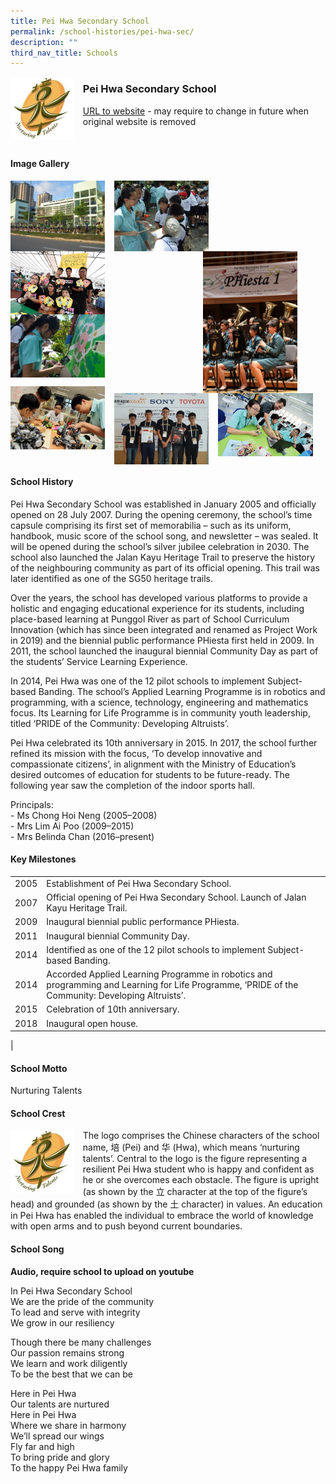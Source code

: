 ```yaml
---
title: Pei Hwa Secondary School
permalink: /school-histories/pei-hwa-sec/
description: ""
third_nav_title: Schools
---
```

<img src="/images/peihwasec1.jpg" style="width:20%;margin-right:15px;" align = "left">

### **Pei Hwa Secondary School**
[URL to website](https://peihwasec.moe.edu.sg/) - may require to change in future when original website is removed

<br clear="left">

#### **Image Gallery**

<p><a href="/images/peihwasec2.jpg">  
<img src="/images/peihwasec2.jpg" style="width:30%;margin-right:15px;" align = "left">
</a></p>

<p><a href="/images/peihwasec3.jpg">  
<img src="/images/peihwasec3.jpg" style="width:30%;margin-right:15px;" align = "left">
</a></p>

<p><a href="/images/peihwasec4.jpg">  
<img src="/images/peihwasec4.jpg" style="width:30%;margin-right:45px;" align = "right">
</a></p>

<p><a href="/images/peihwasec5.jpg">  
<img src="/images/peihwasec5.jpg" style="width:30%;margin-right:15px;" align = "left">
</a></p>

<p><a href="/images/peihwasec6.jpg">  
<img src="/images/peihwasec6.jpg" style="width:30%;margin-right:15px;" align = "left">
</a></p>

<br clear="left">

<p><a href="/images/peihwasec7.jpg">  
<img src="/images/peihwasec7.jpg" style="width:30%;margin-right:15px;" align = "left">
</a></p>

<p><a href="/images/peihwasec8.jpg">  
<img src="/images/peihwasec8.jpg" style="width:30%;margin-right:15px;" align = "left">
</a></p>

<p><a href="/images/peihwasec9.jpg">  
<img src="/images/peihwasec9.jpg" style="width:30%;margin-right:15px;" align = "left">
</a></p>

<br clear="left">

#### **School History**
Pei Hwa Secondary School was established in January 2005 and officially opened on 28 July 2007. During the opening ceremony, the school’s time capsule comprising its first set of memorabilia – such as its uniform, handbook, music score of the school song, and newsletter – was sealed. It will be opened during the school’s silver jubilee celebration in 2030. The school also launched the Jalan Kayu Heritage Trail to preserve the history of the neighbouring community as part of its official opening. This trail was later identified as one of the SG50 heritage trails.

Over the years, the school has developed various platforms to provide a holistic and engaging educational experience for its students, including place-based learning at Punggol River as part of School Curriculum Innovation (which has since been integrated and renamed as Project Work in 2019) and the biennial public performance PHiesta first held in 2009. In 2011, the school launched the inaugural biennial Community Day as part of the students’ Service Learning Experience.

In 2014, Pei Hwa was one of the 12 pilot schools to implement Subject-based Banding. The school’s Applied Learning Programme is in robotics and programming, with a science, technology, engineering and mathematics focus. Its Learning for Life Programme is in community youth leadership, titled ‘PRIDE of the Community: Developing Altruists’.

Pei Hwa celebrated its 10th anniversary in 2015. In 2017, the school further refined its mission with the focus, ‘To develop innovative and compassionate citizens’, in alignment with the Ministry of Education’s desired outcomes of education for students to be future-ready. The following year saw the completion of the indoor sports hall.

Principals:<br>
\- Ms Chong Hoi Neng (2005–2008) <br>
\- Mrs Lim Ai Poo (2009–2015)<br>
\- Mrs Belinda Chan (2016–present)

#### **Key Milestones**

|  |  |
|:---:|---|
| 2005 | Establishment of Pei Hwa Secondary School. |
| 2007 | Official opening of Pei Hwa Secondary School. Launch of Jalan Kayu Heritage Trail. |
| 2009 | Inaugural biennial public performance PHiesta. |
| 2011 | Inaugural biennial Community Day. |
| 2014 | Identified as one of the 12 pilot schools to implement Subject-based Banding. |
| 2014 | Accorded Applied Learning Programme in robotics and programming and Learning for Life Programme, ‘PRIDE of the Community: Developing Altruists’. |
| 2015 | Celebration of 10th anniversary. |
| 2018 | Inaugural open house. |
|

#### **School Motto**
Nurturing Talents

#### **School Crest**
<img src="/images/peihwasec1.jpg" style="width:20%;margin-right:15px;" align = "left">

The logo comprises the Chinese characters of the school name, 培 (Pei) and 华 (Hwa), which means ‘nurturing talents’. Central to the logo is the figure representing a resilient Pei Hwa student who is happy and confident as he or she overcomes each obstacle. The figure is upright (as shown by the 立 character at the top of the figure’s head) and grounded (as shown by the 土 character) in values. An education in Pei Hwa has enabled the individual to embrace the world of knowledge with open arms and to push beyond current boundaries.

#### **School Song**
**Audio, require school to upload on youtube**

In Pei Hwa Secondary School<br>
We are the pride of the community<br>
To lead and serve with integrity<br>
We grow in our resiliency

Though there be many challenges<br>
Our passion remains strong<br>
We learn and work diligently<br>
To be the best that we can be

Here in Pei Hwa<br>
Our talents are nurtured<br>
Here in Pei Hwa<br>
Where we share in harmony<br>
We’ll spread our wings<br>
Fly far and high<br>
To bring pride and glory<br>
To the happy Pei Hwa family